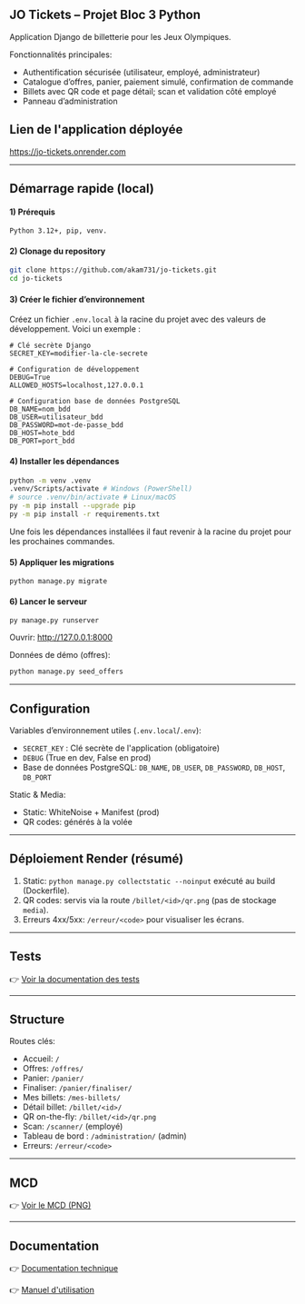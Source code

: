 ## JO Tickets – Projet Bloc 3 Python

Application Django de billetterie pour les Jeux Olympiques.

Fonctionnalités principales:
- Authentification sécurisée (utilisateur, employé, administrateur)
- Catalogue d’offres, panier, paiement simulé, confirmation de commande
- Billets avec QR code et page détail; scan et validation côté employé
- Panneau d’administration

## Lien de l'application déployée

https://jo-tickets.onrender.com

---

## Démarrage rapide (local)

#### 1) Prérequis 
```
Python 3.12+, pip, venv.
```

#### 2) Clonage du repository
```bash
git clone https://github.com/akam731/jo-tickets.git
cd jo-tickets
```

#### 3) Créer le fichier d’environnement
Créez un fichier `.env.local` à la racine du projet avec des valeurs de développement. Voici un exemple :
```env
# Clé secrète Django
SECRET_KEY=modifier-la-cle-secrete

# Configuration de développement
DEBUG=True
ALLOWED_HOSTS=localhost,127.0.0.1

# Configuration base de données PostgreSQL
DB_NAME=nom_bdd
DB_USER=utilisateur_bdd
DB_PASSWORD=mot-de-passe_bdd
DB_HOST=hote_bdd
DB_PORT=port_bdd
```
#### 4) Installer les dépendances
```bash
python -m venv .venv
.venv/Scripts/activate # Windows (PowerShell)
# source .venv/bin/activate # Linux/macOS
py -m pip install --upgrade pip
py -m pip install -r requirements.txt
```
Une fois les dépendances installées il faut revenir à la racine du projet pour les prochaines commandes.

#### 5) Appliquer les migrations
```
python manage.py migrate
```

#### 6) Lancer le serveur
```
py manage.py runserver
```

Ouvrir: http://127.0.0.1:8000

Données de démo (offres):
```bash
python manage.py seed_offers
```

---

## Configuration

Variables d’environnement utiles (`.env.local`/`.env`):
- `SECRET_KEY` : Clé secrète de l'application (obligatoire)
- `DEBUG` (True en dev, False en prod)
- Base de données PostgreSQL: `DB_NAME`, `DB_USER`, `DB_PASSWORD`, `DB_HOST`, `DB_PORT`

Static & Media:
- Static: WhiteNoise + Manifest (prod)
- QR codes: générés à la volée

---

## Déploiement Render (résumé)

1) Static: `python manage.py collectstatic --noinput` exécuté au build (Dockerfile).
2) QR codes: servis via la route `/billet/<id>/qr.png` (pas de stockage `media`).
3) Erreurs 4xx/5xx: `/erreur/<code>` pour visualiser les écrans.

---

## Tests

👉 [Voir la documentation des tests](tests/README.md)


---

## Structure

Routes clés:
- Accueil: `/`
- Offres: `/offres/`
- Panier: `/panier/`
- Finaliser: `/panier/finaliser/`
- Mes billets: `/mes-billets/`
- Détail billet: `/billet/<id>/`
- QR on-the-fly: `/billet/<id>/qr.png`
- Scan: `/scanner/` (employé)
- Tableau de bord : `/administration/` (admin)
- Erreurs: `/erreur/<code>`

---

## MCD

👉 [Voir le MCD (PNG)](docs/MCD.png)

---

## Documentation

👉 [Documentation technique](docs/documentation.md)

👉 [Manuel d'utilisation](docs/manuel.md)
